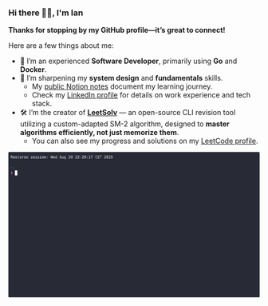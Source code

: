 ### Hi there 🙋🏻, I'm Ian

**Thanks for stopping by my GitHub profile—it’s great to connect!**

Here are a few things about me:
- 💼 I’m an experienced **Software Developer**, primarily using **Go** and **Docker**.
- 🌱 I’m sharpening my **system design** and **fundamentals** skills.
  - My [public Notion notes](https://eannc.cc) document my learning journey.
  - Check my [LinkedIn profile](https://linkedin.com/in/eannchen/) for details on work experience and tech stack.
- 🛠️ I’m the creator of **[LeetSolv](https://github.com/eannchen/leetsolv)** — an open-source CLI revision tool utilizing a custom-adapted SM-2 algorithm, designed to **master algorithms efficiently, not just memorize them**.
  - You can also see my progress and solutions on my [LeetCode profile](https://leetcode.com/eannchen/).
 
![LeetSolv](https://github.com/eannchen/leetsolv/raw/main/document/image/DEMO_header.gif)

